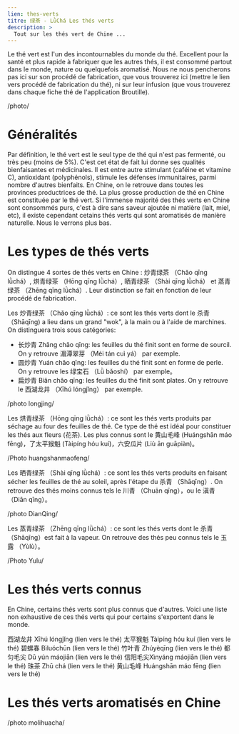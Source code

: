 ```yaml
---
lien: thes-verts
titre: 绿茶 - LǜChá Les thés verts 
description: >
  Tout sur les thés vert de Chine ...
---
```


Le thé vert est l'un des incontournables du monde du thé. Excellent pour la santé et plus rapide à fabriquer que les autres thés, il est consommé partout dans le monde, nature ou quelquefois aromatisé. 
Nous ne nous pencherons pas ici sur son procédé de fabrication, que vous trouverez ici (mettre le lien vers procédé de fabrication du thé), ni sur leur infusion (que vous trouverez dans chaque fiche thé de l'application Broutille). 


/photo/


# Généralités

Par définition, le thé vert est le seul type de thé qui n'est pas fermenté, ou très peu (moins de 5%). C'est cet état de fait lui donne ses qualités bienfaisantes et médicinales. Il est entre autre stimulant (caféine et vitamine C), antioxidant (polyphénols), stimule les défenses immunitaires, parmi nombre d'autres bienfaits. 
En Chine, on le retrouve dans toutes les provinces productrices de thé. La plus grosse production de thé en Chine est constituée par le thé vert. Si l'immense majorité des thés verts en Chine sont consommés purs, c'est à dire sans saveur ajoutée ni matière (lait, miel, etc), il existe cependant cetains thés verts qui sont aromatisés de manière naturelle. Nous le verrons plus bas. 

# Les types de thés verts

On distingue 4 sortes de thés verts en Chine : 炒青绿茶 （Chǎo qīng lǜchá）, 烘青绿茶 （Hōng qīng lǜchá）, 晒青绿茶 （Shài qīng lǜchá）
 et 蒸青绿茶 （Zhēng qīng lǜchá）. Leur distinction se fait en fonction de leur procédé de fabrication.

Les 炒青绿茶 （Chǎo qīng lǜchá）: ce sont les thés verts dont le 杀青 （Shāqīng) a lieu dans un grand "wok", à la main ou à l'aide de marchines. 
On distinguera trois sous catégories:
 - 长炒青 Zhǎng chǎo qīng: les feuilles du thé finit sont en forme de sourcil. On y retrouve 湄潭翠芽 （Méi tán cuì yá） par exemple.
 - 圆炒青 Yuán chǎo qīng: les feuilles du thé finit sont en forme de perle. On y retrouve les 绿宝石 （Lǜ bǎoshí） par exemple。
 - 扁炒青 Biǎn chǎo qīng: les feuilles du thé finit sont plates. On y retrouve le 西湖龙井 （Xīhú lóngjǐng） par exemple. 


/photo longjing/


Les 烘青绿茶 （Hōng qīng lǜchá）: ce sont les thés verts produits par séchage au four des feuilles de thé. Ce type de thé est idéal pour constituer les thés aux fleurs (花茶). 
Les plus connus sont le 黄山毛峰 (Huángshān máo fēng)，了太平猴魁 (Tàipíng hóu kuí)，六安瓜片 (Liù ān guāpiàn)。

/Photo huangshanmaofeng/

Les 晒青绿茶 （Shài qīng lǜchá）: ce sont les thés verts produits en faisant sécher les feuilles de thé au soleil, après l'étape du 杀青 （Shāqīng）. 
On retrouve des thés moins connus tels le 川青 （Chuān qīng），ou le 滇青 （Diān qīng）。 

/photo DianQing/

Les 蒸青绿茶 （Zhēng qīng lǜchá）: ce sont les thés verts dont le 杀青 （Shāqīng）est fait à la vapeur. 
On retrouve des thés peu connus tels le 玉露 （Yùlù）。

/Photo Yulu/

# Les thés verts connus

En Chine, certains thés verts sont plus connus que d'autres. Voici une liste non exhaustive de ces thés verts qui pour certains s'exportent dans le monde. 

西湖龙井 Xīhú lóngjǐng (lien vers le thé)
太平猴魁 Tàipíng hóu kuí (lien vers le thé)
碧螺春 Bìluóchūn (lien vers le thé)
竹叶青 Zhúyèqīng (lien vers le thé)
都匀毛尖 Dū yún máojiān (lien vers le thé)
信阳毛尖Xìnyáng máojiān (lien vers le thé)
珠茶 Zhū chá (lien vers le thé)
黄山毛峰 Huángshān máo fēng (lien vers le thé)

# Les thés verts aromatisés en Chine

/photo molihuacha/

